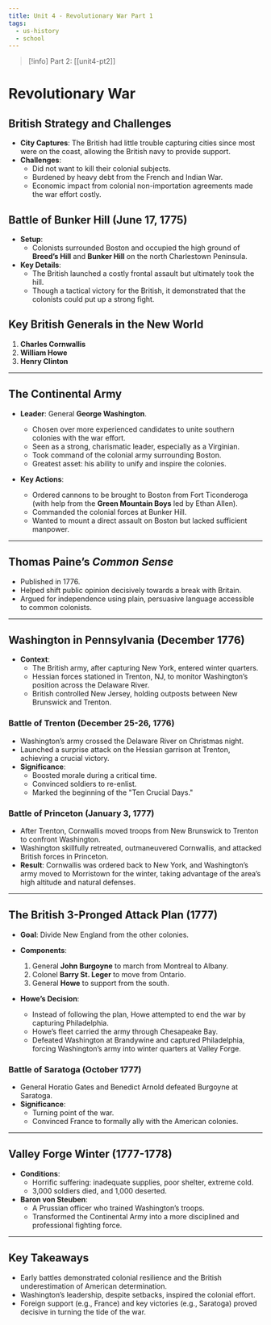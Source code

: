 ```yaml
---
title: Unit 4 - Revolutionary War Part 1
tags:
  - us-history
  - school
---
```

>[!info] Part 2: [[unit4-pt2]]
>
# Revolutionary War 

## British Strategy and Challenges
- **City Captures**: The British had little trouble capturing cities since most were on the coast, allowing the British navy to provide support.
- **Challenges**:
  - Did not want to kill their colonial subjects.
  - Burdened by heavy debt from the French and Indian War.
  - Economic impact from colonial non-importation agreements made the war effort costly.

## Battle of Bunker Hill (June 17, 1775)
- **Setup**:
  - Colonists surrounded Boston and occupied the high ground of **Breed’s Hill** and **Bunker Hill** on the north Charlestown Peninsula.
- **Key Details**:
  - The British launched a costly frontal assault but ultimately took the hill.
  - Though a tactical victory for the British, it demonstrated that the colonists could put up a strong fight.

## Key British Generals in the New World
1. **Charles Cornwallis**
2. **William Howe**
3. **Henry Clinton**

---

## The Continental Army
- **Leader**: General **George Washington**.
  - Chosen over more experienced candidates to unite southern colonies with the war effort.
  - Seen as a strong, charismatic leader, especially as a Virginian.
  - Took command of the colonial army surrounding Boston.
  - Greatest asset: his ability to unify and inspire the colonies.

- **Key Actions**:
  - Ordered cannons to be brought to Boston from Fort Ticonderoga (with help from the **Green Mountain Boys** led by Ethan Allen).
  - Commanded the colonial forces at Bunker Hill.
  - Wanted to mount a direct assault on Boston but lacked sufficient manpower.

---

## Thomas Paine’s *Common Sense*
- Published in 1776.
- Helped shift public opinion decisively towards a break with Britain.
- Argued for independence using plain, persuasive language accessible to common colonists.

---

## Washington in Pennsylvania (December 1776)
- **Context**:
  - The British army, after capturing New York, entered winter quarters.
  - Hessian forces stationed in Trenton, NJ, to monitor Washington’s position across the Delaware River.
  - British controlled New Jersey, holding outposts between New Brunswick and Trenton.

### Battle of Trenton (December 25-26, 1776)
- Washington’s army crossed the Delaware River on Christmas night.
- Launched a surprise attack on the Hessian garrison at Trenton, achieving a crucial victory.
- **Significance**:
  - Boosted morale during a critical time.
  - Convinced soldiers to re-enlist.
  - Marked the beginning of the "Ten Crucial Days."

### Battle of Princeton (January 3, 1777)
- After Trenton, Cornwallis moved troops from New Brunswick to Trenton to confront Washington.
- Washington skillfully retreated, outmaneuvered Cornwallis, and attacked British forces in Princeton.
- **Result**: Cornwallis was ordered back to New York, and Washington’s army moved to Morristown for the winter, taking advantage of the area’s high altitude and natural defenses.

---

## The British 3-Pronged Attack Plan (1777)
- **Goal**: Divide New England from the other colonies.
- **Components**:
  1. General **John Burgoyne** to march from Montreal to Albany.
  2. Colonel **Barry St. Leger** to move from Ontario.
  3. General **Howe** to support from the south.

- **Howe’s Decision**:
  - Instead of following the plan, Howe attempted to end the war by capturing Philadelphia.
  - Howe’s fleet carried the army through Chesapeake Bay.
  - Defeated Washington at Brandywine and captured Philadelphia, forcing Washington’s army into winter quarters at Valley Forge.

### Battle of Saratoga (October 1777)
- General Horatio Gates and Benedict Arnold defeated Burgoyne at Saratoga.
- **Significance**:
  - Turning point of the war.
  - Convinced France to formally ally with the American colonies.

---

## Valley Forge Winter (1777-1778)
- **Conditions**:
  - Horrific suffering: inadequate supplies, poor shelter, extreme cold.
  - 3,000 soldiers died, and 1,000 deserted.
- **Baron von Steuben**:
  - A Prussian officer who trained Washington’s troops.
  - Transformed the Continental Army into a more disciplined and professional fighting force.

---

## Key Takeaways
- Early battles demonstrated colonial resilience and the British underestimation of American determination.
- Washington’s leadership, despite setbacks, inspired the colonial effort.
- Foreign support (e.g., France) and key victories (e.g., Saratoga) proved decisive in turning the tide of the war.



